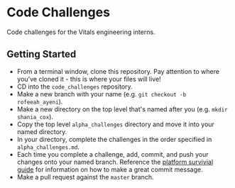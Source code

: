 # Code Challenges

Code challenges for the Vitals engineering interns.

## Getting Started

* From a terminal window, clone this repository. Pay attention to where you've cloned it - this is where your files will live!
* CD into the `code_challenges` repository.
* Make a new branch with your name (e.g. `git checkout -b rofeeah_ayeni`).
* Make a new directory on the top level that's named after you (e.g. `mkdir shania_cox`).
* Copy the top level `alpha_challenges` directory and move it into your named directory.
* In your directory, complete the challenges in the order specified in `alpha_challenges.md`.
* Each time you complete a challenge, add, commit, and push your changes onto your named branch. Reference the [platform survivial guide](https://github.com/mdx-dev/platform-survival-guide/blob/master/pull-requests.md) for information on how to make a great commit message.
* Make a pull request against the `master` branch.

